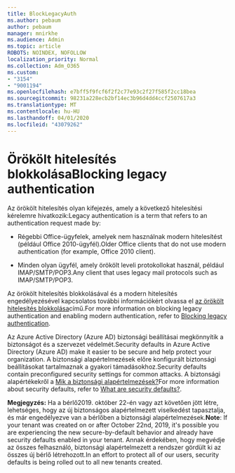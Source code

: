 ```yaml
---
title: BlockLegacyAuth
ms.author: pebaum
author: pebaum
manager: mnirkhe
ms.audience: Admin
ms.topic: article
ROBOTS: NOINDEX, NOFOLLOW
localization_priority: Normal
ms.collection: Adm_O365
ms.custom:
- "3154"
- "9001194"
ms.openlocfilehash: e7bff5f9fcf6f2f2c77e93c2f27f585f2cc18bea
ms.sourcegitcommit: 98231a228ecb2bf14ec3b96d4dd4ccf2507617a3
ms.translationtype: MT
ms.contentlocale: hu-HU
ms.lasthandoff: 04/01/2020
ms.locfileid: "43079262"
---
```

# <a name="blocking-legacy-authentication"></a><span data-ttu-id="cebde-102">Örökölt hitelesítés blokkolása</span><span class="sxs-lookup"><span data-stu-id="cebde-102">Blocking legacy authentication</span></span>

<span data-ttu-id="cebde-103">Az örökölt hitelesítés olyan kifejezés, amely a következő hitelesítési kérelemre hivatkozik:</span><span class="sxs-lookup"><span data-stu-id="cebde-103">Legacy authentication is a term that refers to an authentication request made by:</span></span>

- <span data-ttu-id="cebde-104">Régebbi Office-ügyfelek, amelyek nem használnak modern hitelesítést (például Office 2010-ügyfél).</span><span class="sxs-lookup"><span data-stu-id="cebde-104">Older Office clients that do not use modern authentication (for example, Office 2010 client).</span></span>

- <span data-ttu-id="cebde-105">Minden olyan ügyfél, amely örökölt leveli protokollokat használ, például IMAP/SMTP/POP3.</span><span class="sxs-lookup"><span data-stu-id="cebde-105">Any client that uses legacy mail protocols such as IMAP/SMTP/POP3.</span></span>

<span data-ttu-id="cebde-106">Az örökölt hitelesítés blokkolásával és a modern hitelesítés engedélyezésével kapcsolatos további információkért olvassa el [az örökölt hitelesítés blokkolása](https://docs.microsoft.com/azure/active-directory/conditional-access/concept-conditional-access-block-legacy-authentication)című.</span><span class="sxs-lookup"><span data-stu-id="cebde-106">For more information on blocking legacy authentication and enabling modern authentication, refer to [Blocking legacy authentication](https://docs.microsoft.com/azure/active-directory/conditional-access/concept-conditional-access-block-legacy-authentication).</span></span>

<span data-ttu-id="cebde-107">Az Azure Active Directory (Azure AD) biztonsági beállításai megkönnyítik a biztonságot és a szervezet védelmét.</span><span class="sxs-lookup"><span data-stu-id="cebde-107">Security defaults in Azure Active Directory (Azure AD) make it easier to be secure and help protect your organization.</span></span> <span data-ttu-id="cebde-108">A biztonsági alapértelmezések előre konfigurált biztonsági beállításokat tartalmaznak a gyakori támadásokhoz.</span><span class="sxs-lookup"><span data-stu-id="cebde-108">Security defaults contain preconfigured security settings for common attacks.</span></span>
<span data-ttu-id="cebde-109">A biztonsági alapértékekről a [Mik a biztonsági alapértelmezések?](https://docs.microsoft.com/azure/active-directory/fundamentals/concept-fundamentals-security-defaults)</span><span class="sxs-lookup"><span data-stu-id="cebde-109">For more information about security defaults, refer to [What are security defaults?](https://docs.microsoft.com/azure/active-directory/fundamentals/concept-fundamentals-security-defaults).</span></span> 

<span data-ttu-id="cebde-110">**Megjegyzés:** Ha a bérlő2019. október 22-én vagy azt követően jött létre, lehetséges, hogy az új biztonságos alapértelmezett viselkedést tapasztalja, és már engedélyezve van a bérlőben a biztonsági alapértelmezések.</span><span class="sxs-lookup"><span data-stu-id="cebde-110">**Note**:  If your tenant was created on or after October 22nd, 2019, it's possible you are experiencing the new secure-by-default behavior and already have security defaults enabled in your tenant.</span></span>  <span data-ttu-id="cebde-111">Annak érdekében, hogy megvédje az összes felhasználó, biztonsági alapértelmezett a rendszer gördült ki az összes új bérlő létrehozott.</span><span class="sxs-lookup"><span data-stu-id="cebde-111">In an effort to protect all of our users, security defaults is being rolled out to all new tenants created.</span></span>
